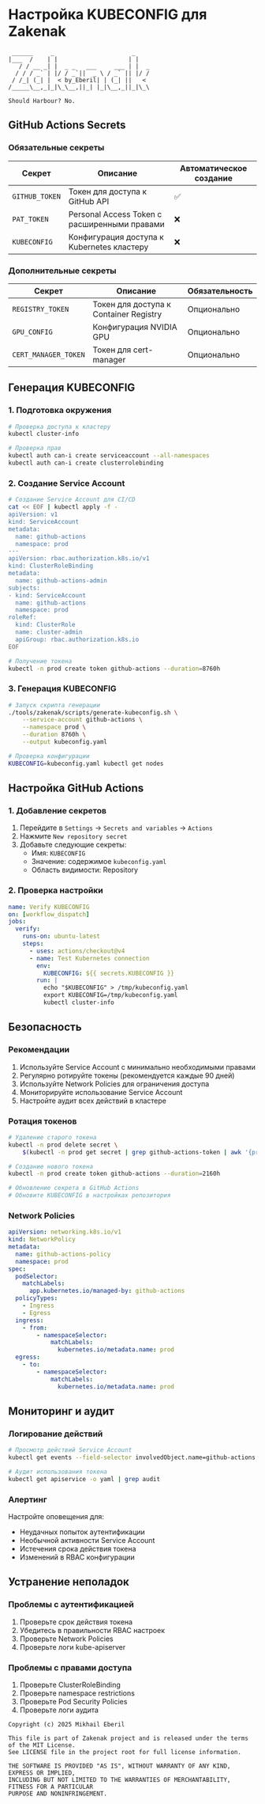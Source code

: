 # Настройка KUBECONFIG для Zakenak

```ascii
 ______     _                      _    
|___  /    | |                    | |   
   / / __ _| |  _ _   ___     ___ | |  _
  / / / _` | |/ / _`||  _ \ / _` || |/ /
 / /_| (_| |  < by_Eberil| | (_| ||   < 
/_____\__,_|_|\_\__,||_| |_|\__,_||_|\_\

Should Harbour?	No.
```

## GitHub Actions Secrets

### Обязательные секреты
| Секрет | Описание | Автоматическое создание |
|--------|-----------|------------------------|
| `GITHUB_TOKEN` | Токен для доступа к GitHub API | ✅ |
| `PAT_TOKEN` | Personal Access Token с расширенными правами | ❌ |
| `KUBECONFIG` | Конфигурация доступа к Kubernetes кластеру | ❌ |

### Дополнительные секреты
| Секрет | Описание | Обязательность |
|--------|-----------|----------------|
| `REGISTRY_TOKEN` | Токен для доступа к Container Registry | Опционально |
| `GPU_CONFIG` | Конфигурация NVIDIA GPU | Опционально |
| `CERT_MANAGER_TOKEN` | Токен для cert-manager | Опционально |

## Генерация KUBECONFIG

### 1. Подготовка окружения
```bash
# Проверка доступа к кластеру
kubectl cluster-info

# Проверка прав
kubectl auth can-i create serviceaccount --all-namespaces
kubectl auth can-i create clusterrolebinding
```

### 2. Создание Service Account
```bash
# Создание Service Account для CI/CD
cat << EOF | kubectl apply -f -
apiVersion: v1
kind: ServiceAccount
metadata:
  name: github-actions
  namespace: prod
---
apiVersion: rbac.authorization.k8s.io/v1
kind: ClusterRoleBinding
metadata:
  name: github-actions-admin
subjects:
- kind: ServiceAccount
  name: github-actions
  namespace: prod
roleRef:
  kind: ClusterRole
  name: cluster-admin
  apiGroup: rbac.authorization.k8s.io
EOF

# Получение токена
kubectl -n prod create token github-actions --duration=8760h
```

### 3. Генерация KUBECONFIG
```bash
# Запуск скрипта генерации
./tools/zakenak/scripts/generate-kubeconfig.sh \
    --service-account github-actions \
    --namespace prod \
    --duration 8760h \
    --output kubeconfig.yaml

# Проверка конфигурации
KUBECONFIG=kubeconfig.yaml kubectl get nodes
```

## Настройка GitHub Actions

### 1. Добавление секретов
1. Перейдите в `Settings` → `Secrets and variables` → `Actions`
2. Нажмите `New repository secret`
3. Добавьте следующие секреты:
   - Имя: `KUBECONFIG`
   - Значение: содержимое `kubeconfig.yaml`
   - Область видимости: Repository

### 2. Проверка настройки
```yaml
name: Verify KUBECONFIG
on: [workflow_dispatch]
jobs:
  verify:
    runs-on: ubuntu-latest
    steps:
      - uses: actions/checkout@v4
      - name: Test Kubernetes connection
        env:
          KUBECONFIG: ${{ secrets.KUBECONFIG }}
        run: |
          echo "$KUBECONFIG" > /tmp/kubeconfig.yaml
          export KUBECONFIG=/tmp/kubeconfig.yaml
          kubectl cluster-info
```

## Безопасность

### Рекомендации
1. Используйте Service Account с минимально необходимыми правами
2. Регулярно ротируйте токены (рекомендуется каждые 90 дней)
3. Используйте Network Policies для ограничения доступа
4. Мониторируйте использование Service Account
5. Настройте аудит всех действий в кластере

### Ротация токенов
```bash
# Удаление старого токена
kubectl -n prod delete secret \
    $(kubectl -n prod get secret | grep github-actions-token | awk '{print $1}')

# Создание нового токена
kubectl -n prod create token github-actions --duration=2160h

# Обновление секрета в GitHub Actions
# Обновите KUBECONFIG в настройках репозитория
```

### Network Policies
```yaml
apiVersion: networking.k8s.io/v1
kind: NetworkPolicy
metadata:
  name: github-actions-policy
  namespace: prod
spec:
  podSelector:
    matchLabels:
      app.kubernetes.io/managed-by: github-actions
  policyTypes:
    - Ingress
    - Egress
  ingress:
    - from:
        - namespaceSelector:
            matchLabels:
              kubernetes.io/metadata.name: prod
  egress:
    - to:
        - namespaceSelector:
            matchLabels:
              kubernetes.io/metadata.name: prod
```

## Мониторинг и аудит

### Логирование действий
```bash
# Просмотр действий Service Account
kubectl get events --field-selector involvedObject.name=github-actions -n prod

# Аудит использования токена
kubectl get apiservice -o yaml | grep audit
```

### Алертинг
Настройте оповещения для:
- Неудачных попыток аутентификации
- Необычной активности Service Account
- Истечения срока действия токена
- Изменений в RBAC конфигурации

## Устранение неполадок

### Проблемы с аутентификацией
1. Проверьте срок действия токена
2. Убедитесь в правильности RBAC настроек
3. Проверьте Network Policies
4. Проверьте логи kube-apiserver

### Проблемы с правами доступа
1. Проверьте ClusterRoleBinding
2. Проверьте namespace restrictions
3. Проверьте Pod Security Policies
4. Проверьте логи аудита

```plain text
Copyright (c) 2025 Mikhail Eberil

This file is part of Zakenak project and is released under the terms of the MIT License. 
See LICENSE file in the project root for full license information.

THE SOFTWARE IS PROVIDED "AS IS", WITHOUT WARRANTY OF ANY KIND, EXPRESS OR IMPLIED, 
INCLUDING BUT NOT LIMITED TO THE WARRANTIES OF MERCHANTABILITY, FITNESS FOR A PARTICULAR 
PURPOSE AND NONINFRINGEMENT.
```
